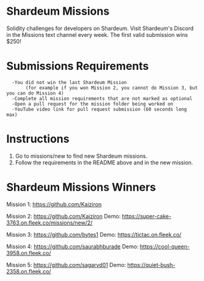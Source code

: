 # Shardeum Missions

Solidity challenges for developers on Shardeum.
Visit Shardeum's Discord in the Missions text channel every week.
The first valid submission wins $250!

# Submissions Requirements

      -You did not win the last Shardeum Mission 
           (for example if you won Mission 2, you cannot do Mission 3, but you can do Mission 4)
      -Complete all mission requirements that are not marked as optional
      -Open a pull request for the mission folder being worked on
      -YouTube video link for pull request submission (60 seconds long max)

# Instructions

1. Go to missions/new to find new Shardeum missions.
2. Follow the requirements in the README above and in the new mission.

# Shardeum Missions Winners

Mission 1: https://github.com/Kaiziron

Mission 2: https://github.com/Kaiziron Demo: https://super-cake-3763.on.fleek.co/missions/new/2/

Mission 3: https://github.com/bytes1 Demo: https://tictac.on.fleek.co/

Mission 4: https://github.com/saurabhburade Demo: https://cool-queen-3958.on.fleek.co/

Mission 5: https://github.com/sagarvd01 Demo: https://quiet-bush-2358.on.fleek.co/

